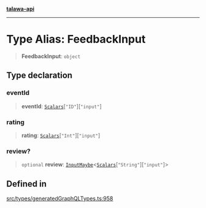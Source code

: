 [**talawa-api**](../../../README.md)

***

# Type Alias: FeedbackInput

> **FeedbackInput**: `object`

## Type declaration

### eventId

> **eventId**: [`Scalars`](Scalars.md)\[`"ID"`\]\[`"input"`\]

### rating

> **rating**: [`Scalars`](Scalars.md)\[`"Int"`\]\[`"input"`\]

### review?

> `optional` **review**: [`InputMaybe`](InputMaybe.md)\<[`Scalars`](Scalars.md)\[`"String"`\]\[`"input"`\]\>

## Defined in

[src/types/generatedGraphQLTypes.ts:958](https://github.com/Suyash878/talawa-api/blob/f376d03c37e9acd046e7cc983947432c95f74442/src/types/generatedGraphQLTypes.ts#L958)
